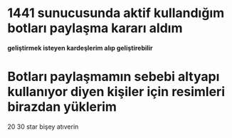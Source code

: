 # 1441 sunucusunda aktif kullandığım botları paylaşma kararı aldım
**geliştirmek isteyen kardeşlerim alıp geliştirebilir**
# Botları paylaşmamın sebebi altyapı kullanıyor diyen kişiler için resimleri birazdan yüklerim 
20 30 star bişey atıverin
